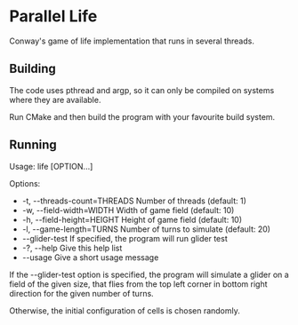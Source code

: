 # Parallel Life

Conway's game of life implementation that runs in several threads.

## Building

The code uses pthread and argp, so it can only be compiled on systems where they are available.

Run CMake and then build the program with your favourite build system.

## Running

Usage: life [OPTION...]

Options:  
* -t, --threads-count=THREADS   Number of threads (default: 1)
* -w, --field-width=WIDTH    Width of game field (default: 10)
* -h, --field-height=HEIGHT  Height of game field (default: 10)
* -l, --game-length=TURNS    Number of turns to simulate (default: 20)
* --glider-test          If specified, the program will run glider test
* -?, --help                 Give this help list
* --usage                Give a short usage message

If the --glider-test option is specified, the program will simulate a glider on
a field of the given size, that flies from the top left corner in bottom right
direction for the given number of turns.

Otherwise, the initial configuration of cells is chosen randomly.
